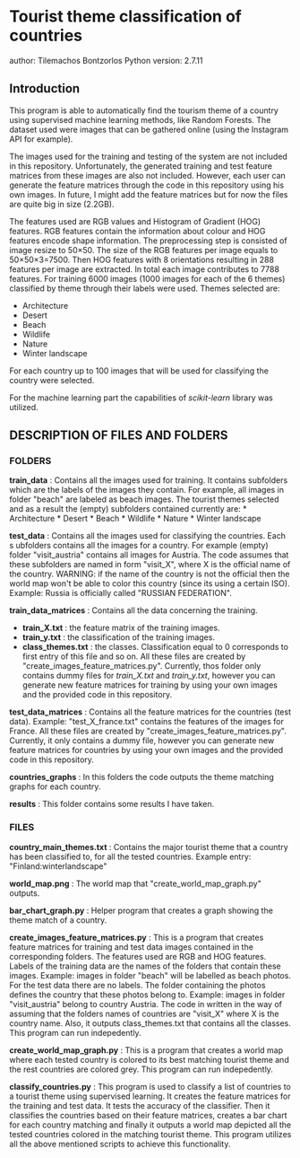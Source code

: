 # Tourist theme classification of countries
author: Tilemachos Bontzorlos
Python version: 2.7.11

## Introduction
This program is able to automatically find the tourism theme of a country 
using supervised machine learning methods, like Random Forests. The dataset 
used were images that can be gathered online (using the Instagram API for 
example).

The images used for the training and testing of the system are not included
in this repository. Unfortunately, the generated training and test feature 
matrices from these images are also not included. However, each user can
generate the feature matrices through the code in this repository using
his own images. In future, I might add the feature matrices but for now the
files are quite big in size (2.2GB).

The features used are RGB values and Histogram of Gradient (HOG) features. 
RGB features contain the information about colour and HOG features encode 
shape information. The preprocessing step is consisted of image resize to
50×50. The size of the RGB features per image equals to 50×50×3=7500. Then 
HOG features with 8 orientations resulting in 288 features per image are
extracted. In total each image contributes to 7788 features. For training 
6000 images (1000 images for each of the 6 themes) classified by theme
through their labels were used. Themes selected are:
* Architecture
* Desert
* Beach
* Wildlife
* Nature
* Winter landscape

For each country up to 100 images that will be used for classifying the 
country were selected.

For the machine learning part the capabilities of *scikit-learn* library
was utilized.

## DESCRIPTION OF FILES AND FOLDERS

### FOLDERS

**train\_data** : Contains all the images used for training. It contains
	subfolders which are the labels of the images they contain. For example, 
	all images in folder "beach" are labeled as beach images. The tourist 
	themes selected and as a result the (empty) subfolders contained
	currently are:
	* Architecture
	* Desert
	* Beach
	* Wildlife
	* Nature
	* Winter landscape

**test\_data** : Contains all the images used for classifying the countries. Each s
	ubfolders contains all the images for a country. For example (empty) 
	folder "visit_austria" contains all images for Austria. The code assumes 
	that these subfolders are named in form "visit_X", where X is the 
	official name of the country. WARNING: if the name of the country is not 
	the official then the world map won't be able to color this country 
	(since its using a certain ISO). Example: Russia is officially called 
	"RUSSIAN FEDERATION".

**train\_data\_matrices** : Contains all the data concerning the training.
* **train_X.txt** : the feature matrix of the training images.
* **train_y.txt** : the classification of the training images.
* **class_themes.txt** : the classes. Classification equal to 0 
					corresponds to first entry of this
					file and so on.
	All these files are created by "create_images_feature_matrices.py".
	Currently, thos folder only contains dummy files for *train_X.txt* and
	*train_y.txt*, however you can generate new feature matrices for training 
	by using your own images and the provided code in this repository.

**test\_data\_matrices** : Contains all the feature matrices for the countries (test 
	data). Example: "test_X_france.txt" contains the features of the images 
	for France. All these files are created by 
	"create_images_feature_matrices.py".
	Currently, it only contains a dummy file, however you can generate new
	feature matrices for countries by using your own images and the provided
	code in this repository.

**countries\_graphs** : In this folders the code outputs the theme matching
	graphs for each country.

**results** : This folder contains some results I have taken.

### FILES

**country\_main\_themes.txt** : Contains the major tourist theme that a country
	has been classified to, for all the tested countries. Example entry:
	"Finland:winterlandscape"

**world\_map.png** : The world map that "create_world_map_graph.py" outputs.

**bar_chart_graph.py** : Helper program that creates a graph showing the 
	theme match of a country.

**create\_images\_feature_matrices.py** : This is a program that creates feature 
	matrices for training and test data images contained in the 
	corresponding folders. The features used  are RGB and HOG features.
	Labels of the training data are the names of the folders that contain 
	these images. Example: images in folder "beach" will be labelled as 
	beach photos.
	For the test data there are no labels. The folder containing the photos 
	defines the country that these photos belong to. Example: images in 
	folder "visit_austria" belong to country Austria. The code in written 
	in the way of assuming that the folders names of countries are "visit_X" 
	where X is the  country name.
	Also, it outputs class_themes.txt that contains all the classes.
	This program can run indepedently.

**create\_world\_map\_graph.py** : This is a program that creates a world map where 
	each tested country is colored to its best matching tourist theme and 
	the rest countries are colored grey.
	This program can run indepedently.

**classify_countries.py** : This program is used to classify a list of countries to 
	a tourist theme using supervised learning. It creates the feature 
	matrices for the training and test data. It tests the accuracy of the 
	classifier. Then it classifies the countries based on their feature 
	matrices, creates a bar chart for each	country matching and finally it 
	outputs a world map depicted all the tested countries colored in the 
	matching tourist theme.
	This program utilizes all the above mentioned scripts to achieve this 
	functionality.
